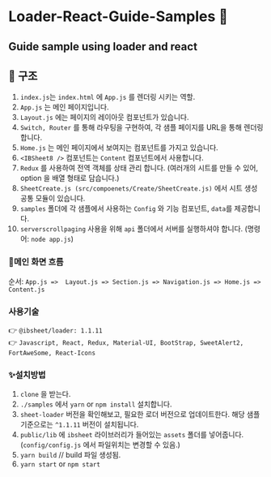 # Loader-React-Guide-Samples 👋

## Guide sample using loader and react

## 📖 구조

1. `index.js`는 `index.html` 에 `App.js` 를 렌더링 시키는 역할.
2. `App.js` 는 메인 페이지입니다.
3. `Layout.js` 에는 페이지의 레이아웃 컴포넌트가 있습니다.
4. `Switch, Router` 를 통해 라우팅을 구현하여, 각 샘플 페이지를 URL을 통해 렌더링합니다.
5. `Home.js` 는 메인 페이지에서 보여지는 컴포넌트를 가지고 있습니다.
6. `<IBSheet8 />` 컴포넌트는 `Content` 컴포넌트에서 사용합니다.
7. `Redux` 를 사용하여 전역 객체를 상태 관리 합니다. (여러개의 시트를 만들 수 있어, option 을 배열 형태로 담습니다.)
8. `SheetCreate.js (src/compoenets/Create/SheetCreate.js)` 에서 시트 생성 공통 모듈이 있습니다.
9. `samples` 폴더에 각 샘플에서 사용하는 `Config` 와 기능 컴포넌트, `data`를 제공합니다.
10. `serverscrollpaging` 사용을 위해 `api` 폴더에서 서버를 실행하셔야 합니다. (명령어: `node app.js`)

### :gift_heart:메인 화면 흐름

순서: `App.js =>  Layout.js => Section.js => Navigation.js => Home.js => Content.js`

### 사용기술

👉 `@ibsheet/loader: 1.1.11` <br/>
👉 `Javascript, React, Redux, Material-UI, BootStrap, SweetAlert2, FortAweSome, React-Icons`

### ✨설치방법

1. `clone` 을 받는다.
2. `./samples` 에서 `yarn` or `npm install` 설치합니다.
3. `sheet-loader` 버전을 확인해보고, 필요한 로더 버전으로 업데이트한다. 해당 샘플 기준으로는 `^1.1.11` 버전이 설치됩니다.
4. `public/lib` 에 `ibsheet` 라이브러리가 들어있는 `assets` 폴더를 넣어줍니다. (`config/config.js` 에서 파일위치는 변경할 수 있음.)
5. `yarn build` // build 파일 생성됨.
6. `yarn start` or `npm start`
